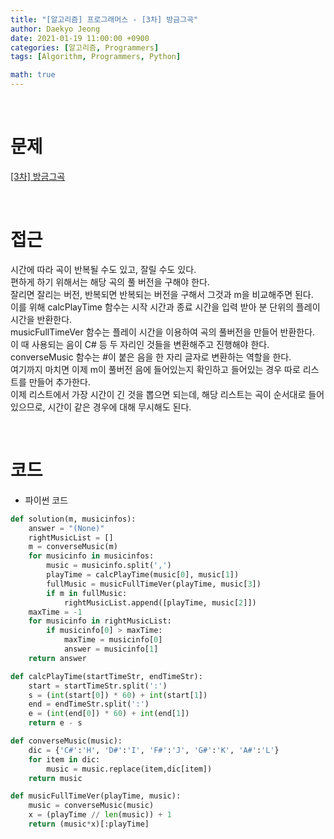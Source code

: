 ```yaml
---
title: "[알고리즘] 프로그래머스 - [3차] 방금그곡"
author: Daekyo Jeong
date: 2021-01-19 11:00:00 +0900
categories: [알고리즘, Programmers]
tags: [Algorithm, Programmers, Python]

math: true
---
```


<br/>

# **문제**


[\[3차\] 방금그곡](https://programmers.co.kr/learn/courses/30/lessons/17683)

<br/>

# **접근**  

시간에 따라 곡이 반복될 수도 있고, 잘릴 수도 있다.  
편하게 하기 위해서는 해당 곡의 풀 버전을 구해야 한다.  
잘리면 잘리는 버전, 반복되면 반복되는 버전을 구해서 그것과 m을 비교해주면 된다.  
이를 위해 calcPlayTime 함수는 시작 시간과 종료 시간을 입력 받아 분 단위의 플레이 시간을 반환한다.  
musicFullTimeVer 함수는 플레이 시간을 이용하여 곡의 풀버전을 만들어 반환한다.  
이 때 사용되는 음이 C# 등 두 자리인 것들을 변환해주고 진행해야 한다.  
converseMusic 함수는 #이 붙은 음을 한 자리 글자로 변환하는 역할을 한다.  
여기까지 마치면 이제 m이 풀버전 음에 들어있는지 확인하고 들어있는 경우 따로 리스트를 만들어 추가한다.  
이제 리스트에서 가장 시간이 긴 것을 뽑으면 되는데, 해당 리스트는 곡이 순서대로 들어있으므로, 시간이 같은 경우에 대해 무시해도 된다.  



<br/>

# **코드**


- 파이썬 코드   

```py
def solution(m, musicinfos):
    answer = "(None)"
    rightMusicList = []
    m = converseMusic(m)
    for musicinfo in musicinfos:
        music = musicinfo.split(',')
        playTime = calcPlayTime(music[0], music[1])
        fullMusic = musicFullTimeVer(playTime, music[3])
        if m in fullMusic:
            rightMusicList.append([playTime, music[2]])
    maxTime = -1
    for musicinfo in rightMusicList:
        if musicinfo[0] > maxTime:
            maxTime = musicinfo[0]
            answer = musicinfo[1]
    return answer

def calcPlayTime(startTimeStr, endTimeStr):
    start = startTimeStr.split(':')
    s = (int(start[0]) * 60) + int(start[1])
    end = endTimeStr.split(':')
    e = (int(end[0]) * 60) + int(end[1])
    return e - s

def converseMusic(music):
    dic = {'C#':'H', 'D#':'I', 'F#':'J', 'G#':'K', 'A#':'L'}
    for item in dic:
        music = music.replace(item,dic[item])
    return music

def musicFullTimeVer(playTime, music):
    music = converseMusic(music)
    x = (playTime // len(music)) + 1
    return (music*x)[:playTime]
```


<br/>
